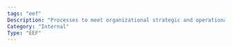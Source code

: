 ```yaml
---
tags: "eef"
Description: "Processes to meet organizational strategic and operational goals"
Category: "Internal"
Type: "EEF"
---
```


